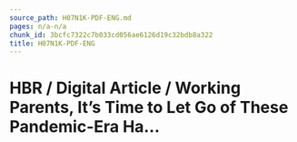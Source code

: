 ```yaml
---
source_path: H07N1K-PDF-ENG.md
pages: n/a-n/a
chunk_id: 3bcfc7322c7b033cd056ae6126d19c32bdb8a322
title: H07N1K-PDF-ENG
---
```

# HBR / Digital Article / Working Parents, It’s Time to Let Go of These Pandemic-Era Ha…
